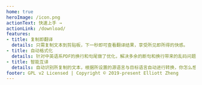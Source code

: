 ```yaml
---
home: true
heroImage: /icon.png
actionText: 快速上手 →
actionLink: /download/
features:
- title: 复制即翻译
  details: 只需复制文本到剪贴板，下一秒即可查看翻译结果，享受所见即所得的快感。
- title: 自动格式化
  details: 针对中英语系PDF的换行和句尾做了优化，解决多余的断句和换行带来的乱码问题，翻译结果更符合阅读习惯。
- title: 智能互译
  details: 自动识别所复制的文本，根据所设置的源语言与目标语言自动进行转换，你怎么想就怎么翻译。
footer: GPL v2 Licensed | Copyright © 2019-present Elliott Zheng
---
```


